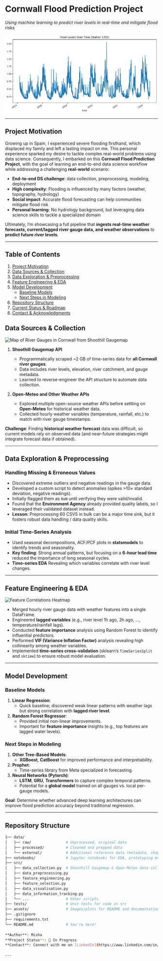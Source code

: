 



# **Cornwall Flood Prediction Project**  
_Using machine learning to predict river levels in real-time and mitigate flood risks_

![River Gauge Station in Cornwall](assets/river_levels_fluctuations_example.png)  


---


## Project Motivation

Growing up in Spain, I experienced severe flooding firsthand, which displaced my family and left a lasting impact on me. This personal experience sparked my desire to tackle complex real-world problems using data science. Consequently, I embarked on this **Cornwall Flood Prediction Project**, with the goal of learning an end-to-end data science workflow while addressing a challenging **real-world** scenario:

- **End-to-end DS challenge**: data collection, preprocessing, modeling, deployment
- **High complexity**: Flooding is influenced by many factors (weather, topography, hydrology)
- **Social impact**: Accurate flood forecasting can help communities mitigate flood risk
- **Personal learning**: No hydrology background, but leveraging data science skills to tackle a specialized domain

Ultimately, I’m showcasing a full pipeline that **ingests real-time weather forecasts, current/lagged river gauge data, and weather observations** to **predict future river levels**. 

---

## Table of Contents
1. [Project Motivation](#project-motivation)  
2. [Data Sources & Collection](#data-sources--collection)  
3. [Data Exploration & Preprocessing](#data-exploration--preprocessing)  
4. [Feature Engineering & EDA](#feature-engineering--eda)  
5. [Model Development](#model-development)  
   - [Baseline Models](#baseline-models)  
   - [Next Steps in Modeling](#next-steps-in-modeling)  
6. [Repository Structure](#repository-structure)  
7. [Current Status & Roadmap](#current-status--roadmap)  
8. [Contact & Acknowledgments](#contact--acknowledgments)  



## Data Sources & Collection

![Map of River Gauges in Cornwall from Shoothill Gaugemap](assets/image-16.png)  


1. **Shoothill Gaugemap API**  
   - Programmatically scraped ~2 GB of time-series data for **all Cornwall river gauges**.  
   - Data includes river levels, elevation, river catchment, and gauge metadata.  
   - Learned to reverse-engineer the API structure to automate data collection.

2. **Open-Meteo and Other Weather APIs**  
   - Explored multiple open-source weather APIs before settling on **Open-Meteo** for historical weather data.  
   - Collected hourly weather variables (temperature, rainfall, etc.) to match with river gauge timestamps.  

**Challenge**: Finding **historical weather forecast** data was difficult, so current models rely on observed data (and near-future strategies might integrate forecast data if obtained).

---

## Data Exploration & Preprocessing

### Handling Missing & Erroneous Values
- Discovered extreme outliers and negative readings in the gauge data.  
- Developed a custom script to detect anomalies (spikes >10× standard deviation, negative readings).  
- Initially flagged them as `NaN` until verifying they were valid/invalid.  
- Found that the **Environment Agency** already provided quality labels, so I leveraged their validated dataset instead.  
- **Lesson**: Preprocessing 60 CSVS in bulk can be a major time sink, but it fosters robust data handling / data quality skills.

### Initial Time-Series Analysis
- Used seasonal decompositions, ACF/PCF plots in **statsmodels** to identify trends and seasonality.  
- **Key finding**: Strong annual patterns, but focusing on a **6-hour lead time** reduced the importance of long seasonal cycles.  
- **Time-series EDA** Revealing which variables correlate with river level changes.

---

## Feature Engineering & EDA

![Feature Correlations Heatmap](image-7.png)  


- Merged hourly river gauge data with weather features into a single DataFrame.  
- Engineered **lagged variables** (e.g., river level 1h ago, 2h ago, …, temperature/rainfall lags).  
- Conducted **feature importance** analysis using Random Forest to identify influential predictors.  
- Performed **VIF (Variance Inflation Factor)** analysis revealing high collinearity among weather variables.  
- Implemented **time-series cross-validation** (sklearn’s `TimeSeriesSplit` and `sktime`) to ensure robust model evaluation.

---

## Model Development

### Baseline Models
1. **Linear Regression**:  
   - Quick baseline; discovered weak linear patterns with weather lags but strong correlation with **lagged river level**.
2. **Random Forest Regressor**:  
   - Provided initial non-linear improvements.  
   - Important for **feature importance** insights (e.g., top features are lagged water levels).

### Next Steps in Modeling
1. **Other Tree-Based Models**:  
   - **XGBoost**, **CatBoost** for improved performance and interpretability.  
2. **Prophet**:  
   - Time-series library from Meta specialized in forecasting.  
3. **Neural Networks (Pytorch)**:  
   - **LSTM**, **GRU**, **Transformers** to capture complex temporal patterns.  
   - Potential for a **global model** trained on all gauges vs. local per-gauge models.

**Goal**: Determine whether advanced deep learning architectures can improve flood prediction accuracy beyond traditional regression.

---

## Repository Structure

```bash
├── data/                   
│   ├── raw/                # Unprocessed, original data
│   ├── processed/          # Cleaned and prepped data
│   └── external/           # Additional reference data (metadata, shapefiles, etc.)
├── notebooks/              # Jupyter notebooks for EDA, prototyping models
├── src/                    
│   ├── data_collection.py  # Shoothill Gaugemap & Open-Meteo data collection
│   ├── data_preprocessing.py
│   ├── feature_engineering.py
│   ├── feature_selection.py
│   ├── data_visualisation.py
│   ├── data_information_tracking.py
│   └── ...                 # Other scripts
├── tests/                  # Unit tests for code in src
├── assets/                 # Images/plots for README and documentation
├── .gitignore
├── requirements.txt
└── README.md               # You're here!

**Author**: Misha  
**Project Status**: 🚧 In Progress  
**Contact**: Connect with me on [LinkedIn](https://www.linkedin.com/in/misha-freidin/)  

---